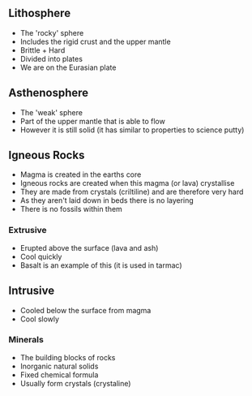 ## Lithosphere
- The 'rocky' sphere
- Includes the rigid crust and the upper mantle
- Brittle + Hard
- Divided into plates
- We are on the Eurasian plate

## Asthenosphere
- The 'weak' sphere
- Part of the upper mantle that is able to flow
- However it is still solid (it has similar to properties to science putty)

## Igneous Rocks
- Magma is created in the earths core
- Igneous rocks are created when this magma (or lava) crystallise
- They are made from crystals (criltiline) and are therefore very hard
- As they aren't laid down in beds there is no layering
- There is no fossils within them
### Extrusive
- Erupted above the surface (lava and ash)
- Cool quickly
- Basalt is an example of this (it is used in tarmac)
## Intrusive
- Cooled below the surface from magma
- Cool slowly

### Minerals
- The building blocks of rocks
- Inorganic natural solids
- Fixed chemical formula
- Usually form crystals (crystaline)
